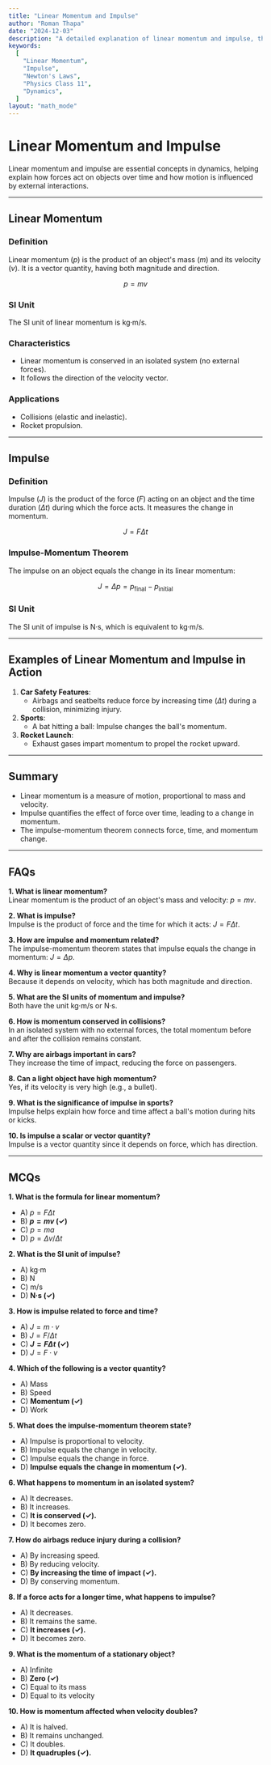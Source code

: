 ```yaml
---
title: "Linear Momentum and Impulse" 
author: "Roman Thapa" 
date: "2024-12-03"
description: "A detailed explanation of linear momentum and impulse, their significance in dynamics, and applications." 
keywords:
  [
    "Linear Momentum",
    "Impulse",
    "Newton's Laws",
    "Physics Class 11",
    "Dynamics",
  ]
layout: "math_mode"
---
```


# Linear Momentum and Impulse

Linear momentum and impulse are essential concepts in dynamics, helping explain how forces act on objects over time and how motion is influenced by external interactions.

---

## Linear Momentum

### Definition
Linear momentum ($p$) is the product of an object's mass ($m$) and its velocity ($v$). It is a vector quantity, having both magnitude and direction.

$$
p = mv
$$

### SI Unit
The SI unit of linear momentum is $\text{kg·m/s}$.

### Characteristics
- Linear momentum is conserved in an isolated system (no external forces).
- It follows the direction of the velocity vector.

### Applications
- Collisions (elastic and inelastic).
- Rocket propulsion.

---

## Impulse

### Definition
Impulse ($J$) is the product of the force ($F$) acting on an object and the time duration ($\Delta t$) during which the force acts. It measures the change in momentum.

$$
J = F \Delta t
$$

### Impulse-Momentum Theorem
The impulse on an object equals the change in its linear momentum:

$$
J = \Delta p = p_{\text{final}} - p_{\text{initial}}
$$

### SI Unit
The SI unit of impulse is $\text{N·s}$, which is equivalent to $\text{kg·m/s}$.

---

## Examples of Linear Momentum and Impulse in Action

1. **Car Safety Features**:
   - Airbags and seatbelts reduce force by increasing time ($\Delta t$) during a collision, minimizing injury.
2. **Sports**:
   - A bat hitting a ball: Impulse changes the ball's momentum.
3. **Rocket Launch**:
   - Exhaust gases impart momentum to propel the rocket upward.

---

## Summary

- Linear momentum is a measure of motion, proportional to mass and velocity.
- Impulse quantifies the effect of force over time, leading to a change in momentum.
- The impulse-momentum theorem connects force, time, and momentum change.

---

## FAQs

**1. What is linear momentum?**  
Linear momentum is the product of an object's mass and velocity: $p = mv$.

**2. What is impulse?**  
Impulse is the product of force and the time for which it acts: $J = F \Delta t$.

**3. How are impulse and momentum related?**  
The impulse-momentum theorem states that impulse equals the change in momentum: $J = \Delta p$.

**4. Why is linear momentum a vector quantity?**  
Because it depends on velocity, which has both magnitude and direction.

**5. What are the SI units of momentum and impulse?**  
Both have the unit $\text{kg·m/s}$ or $\text{N·s}$.

**6. How is momentum conserved in collisions?**  
In an isolated system with no external forces, the total momentum before and after the collision remains constant.

**7. Why are airbags important in cars?**  
They increase the time of impact, reducing the force on passengers.

**8. Can a light object have high momentum?**  
Yes, if its velocity is very high (e.g., a bullet).

**9. What is the significance of impulse in sports?**  
Impulse helps explain how force and time affect a ball's motion during hits or kicks.

**10. Is impulse a scalar or vector quantity?**  
Impulse is a vector quantity since it depends on force, which has direction.

---

## MCQs

**1. What is the formula for linear momentum?**  
- A) $p = F \Delta t$  
- B) **$p = mv$ (✓)**  
- C) $p = ma$  
- D) $p = \Delta v / \Delta t$  

**2. What is the SI unit of impulse?**  
- A) $\text{kg·m}$  
- B) $\text{N}$  
- C) $\text{m/s}$  
- D) **$\text{N·s}$ (✓)**  

**3. How is impulse related to force and time?**  
- A) $J = m \cdot v$  
- B) $J = F / \Delta t$  
- C) **$J = F \Delta t$ (✓)**  
- D) $J = F \cdot v$  

**4. Which of the following is a vector quantity?**  
- A) Mass  
- B) Speed  
- C) **Momentum (✓)**  
- D) Work  

**5. What does the impulse-momentum theorem state?**  
- A) Impulse is proportional to velocity.  
- B) Impulse equals the change in velocity.  
- C) Impulse equals the change in force.  
- D) **Impulse equals the change in momentum (✓).**  

**6. What happens to momentum in an isolated system?**  
- A) It decreases.  
- B) It increases.  
- C) **It is conserved (✓).**  
- D) It becomes zero.  

**7. How do airbags reduce injury during a collision?**  
- A) By increasing speed.  
- B) By reducing velocity.  
- C) **By increasing the time of impact (✓).**  
- D) By conserving momentum.  

**8. If a force acts for a longer time, what happens to impulse?**  
- A) It decreases.  
- B) It remains the same.  
- C) **It increases (✓).**  
- D) It becomes zero.  

**9. What is the momentum of a stationary object?**  
- A) Infinite  
- B) **Zero (✓)**  
- C) Equal to its mass  
- D) Equal to its velocity  

**10. How is momentum affected when velocity doubles?**  
- A) It is halved.  
- B) It remains unchanged.  
- C) It doubles.  
- D) **It quadruples (✓).**  
